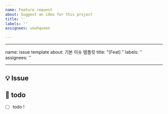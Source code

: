 ```yaml
---
name: Feature request
about: Suggest an idea for this project
title: ''
labels: ''
assignees: unuhqueen

---
```


---
name: issue template
about: 기본 이슈 템플릿
title: "[Feat] "
labels: ''
assignees: ''

---

## 💡 Issue
<!-- 이슈에 대한 내용을 설명해주세요. -->

## 📝  todo
- [ ] todo !
<!-- 해야 할 일들을 적어주세요. -->
